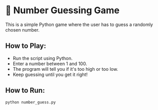 # 🎲 Number Guessing Game

This is a simple Python game where the user has to guess a randomly chosen number.

## How to Play:
- Run the script using Python.
- Enter a number between 1 and 100.
- The program will tell you if it's too high or too low.
- Keep guessing until you get it right!

## How to Run:
```sh
python number_guess.py
